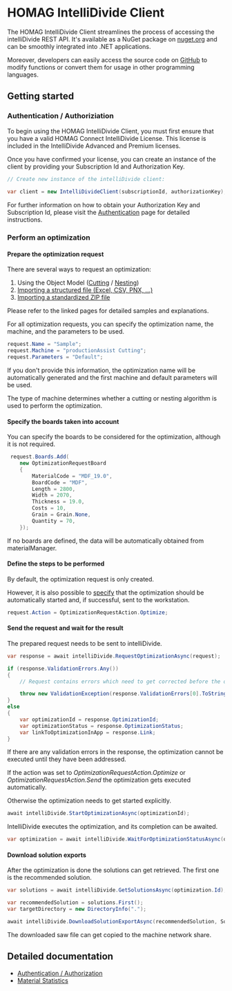# HOMAG IntelliDivide Client

The HOMAG IntelliDivide Client streamlines the process of accessing the intelliDivide REST API. It's available as a NuGet package on [nuget.org](https://www.nuget.org/packages/HomagGroup.HomagConnect.IntelliDivide.Client) and can be smoothly integrated into .NET applications. 

Moreover, developers can easily access the source code on [GitHub](https://github.com/HomagGroup/HOMAG-Connect) to modify functions or convert them for usage in other programming languages.

## Getting started

### Authentication / Authoriziation

To begin using the HOMAG IntelliDivide Client, you must first ensure that you have a valid HOMAG Connect IntelliDivide License. This license is included in the IntelliDivide Advanced and Premium licenses.

Once you have confirmed your license, you can create an instance of the client by providing your Subscription Id and Authorization Key. 
```c#
// Create new instance of the intelliDivide client:
            
var client = new IntelliDivideClient(subscriptionId, authorizationKey);
``` 

For further information on how to obtain your Authorization Key and Subscription Id, please visit the [Authentication](Samples/Authentication) page for detailed instructions.

### Perform an optimization

#### Prepare the optimization request

There are several ways to request an optimization:

1. Using the Object Model ([Cutting](Samples/Requests/ObjectModel/Cutting/Readme.md) / [Nesting](Samples/Requests/ObjectModel/Nesting/Readme.md))
2. [Importing a structured file (Excel, CSV, PNX, ...)]()
3. [Importing a standardized ZIP file]()

Please refer to the linked pages for detailed samples and explanations.

For all optimization requests, you can specify the optimization name, the machine, and the parameters to be used.

```c#
request.Name = "Sample";
request.Machine = "productionAssist Cutting";
request.Parameters = "Default";
```
If you don't provide this information, the optimization name will be automatically generated and the first machine and default parameters will be used.

The type of machine determines whether a cutting or nesting algorithm is used to perform the optimization.

#### Specify the boards taken into account

You can specify the boards to be considered for the optimization, although it is not required. 

```c#
 request.Boards.Add(
    new OptimizationRequestBoard
    {
        MaterialCode = "MDF_19.0",
        BoardCode = "MDF",
        Length = 2800,
        Width = 2070,
        Thickness = 19.0,
        Costs = 10,
        Grain = Grain.None,
        Quantity = 70,
    });
``` 
If no boards are defined, the data will be automatically obtained from materialManager.

#### Define the steps to be performed

By default, the optimization request is only created. 

However, it is also possible to [specify](./Contracts/Request/OptimizationRequestAction.cs) that the optimization should be automatically started and, if successful, sent to the workstation.

```c#
request.Action = OptimizationRequestAction.Optimize;
``` 

#### Send the request and wait for the result

The prepared request needs to be sent to intelliDivide.

```c#
var response = await intelliDivide.RequestOptimizationAsync(request);

if (response.ValidationErrors.Any())
{
    // Request contains errors which need to get corrected before the optimization can get executed.

    throw new ValidationException(response.ValidationErrors[0].ToString());
}
else
{
    var optimizationId = response.OptimizationId;
    var optimizationStatus = response.OptimizationStatus;
    var linkToOptimizationInApp = response.Link;
}
``` 

If there are any validation errors in the response, the optimization cannot be executed until they have been addressed.

If the action was set to <i> OptimizationRequestAction.Optimize</i> or <i>OptimizationRequestAction.Send</i> the optimization gets executed automatically. 

Otherwise the optimization needs to get started explicitly.

```c#
await intelliDivide.StartOptimizationAsync(optimizationId); 
``` 

IntelliDivide executes the optimization, and its completion can be awaited.

```c#
var optimization = await intelliDivide.WaitForOptimizationStatusAsync(optimizationId, OptimizationStatus.Optimized, TimeSpan.FromMinutes(5));
``` 

#### Download solution exports

After the optimization is done the solutions can get retrieved. The first one is the recommended solution.

```c#
var solutions = await intelliDivide.GetSolutionsAsync(optimization.Id);

var recommendedSolution = solutions.First();
var targetDirectory = new DirectoryInfo(".");

await intelliDivide.DownloadSolutionExportAsync(recommendedSolution, SolutionExportType.Saw, targetDirectory);
``` 

The downloaded saw file can get copied to the machine network share.

## Detailed documentation

- [Authentication / Authorization](Samples/Authentication/Readme.md)
- [Material Statistics](Samples/Statistics/Material/Readme.md)